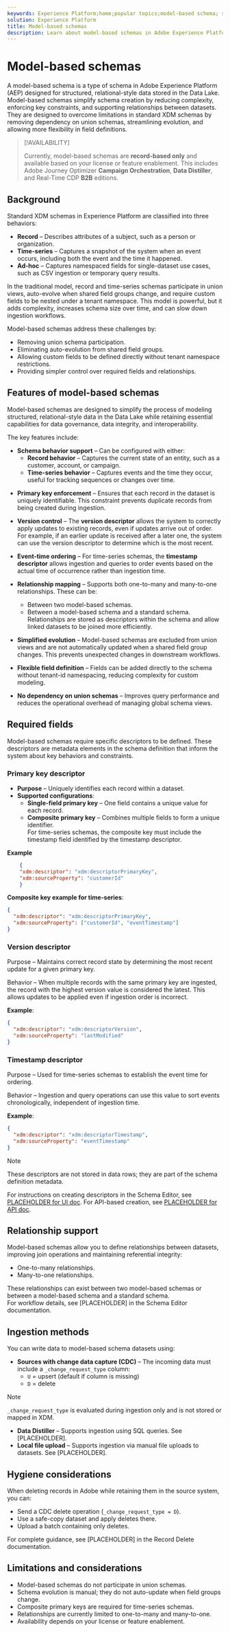 ```yaml
---
keywords: Experience Platform;home;popular topics;model-based schema; schema;Schema;xdm;experience data model;
solution: Experience Platform
title: Model-based schemas
description: Learn about model-based schemas in Adobe Experience Platform, including features, required fields, relationships, ingestion methods, and limitations.
---
```

# Model-based schemas

A model-based schema is a type of schema in Adobe Experience Platform (AEP) designed for structured, relational-style data stored in the Data Lake. Model-based schemas simplify schema creation by reducing complexity, enforcing key constraints, and supporting relationships between datasets. They are designed to overcome limitations in standard XDM schemas by removing dependency on union schemas, streamlining evolution, and allowing more flexibility in field definitions.

>[!AVAILABILITY]
>
>Currently, model-based schemas are **record-based only** and available based on your license or feature enablement. This includes Adobe Journey Optimizer **Campaign Orchestration**, **Data Distiller**, and Real-Time CDP **B2B** editions.

## Background

Standard XDM schemas in Experience Platform are classified into three behaviors:

* **Record** – Describes attributes of a subject, such as a person or organization.  
* **Time-series** – Captures a snapshot of the system when an event occurs, including both the event and the time it happened.  
* **Ad-hoc** – Captures namespaced fields for single-dataset use cases, such as CSV ingestion or temporary query results.

In the traditional model, record and time-series schemas participate in union views, auto-evolve when shared field groups change, and require custom fields to be nested under a tenant namespace. This model is powerful, but it adds complexity, increases schema size over time, and can slow down ingestion workflows.

Model-based schemas address these challenges by:

* Removing union schema participation.
* Eliminating auto-evolution from shared field groups.
* Allowing custom fields to be defined directly without tenant namespace restrictions.
* Providing simpler control over required fields and relationships.

<!-- CONFLICT: KT wiki frames background around technical constraints and union schema removal; Adam emphasized a UI terminology change from "relational" to "model-based" and licensing scope. -->

## Features of model-based schemas

Model-based schemas are designed to simplify the process of modeling structured, relational-style data in the Data Lake while retaining essential capabilities for data governance, data integrity, and interoperability.

The key features include:

* **Schema behavior support** – Can be configured with either:
  * **Record behavior** – Captures the current state of an entity, such as a customer, account, or campaign.
  * **Time-series behavior** – Captures events and the time they occur, useful for tracking sequences or changes over time.
<!-- CONFLICT: KT wiki states both record and time-series are supported; Adam stated only record-based schemas are currently available. -->

* **Primary key enforcement** – Ensures that each record in the dataset is uniquely identifiable. This constraint prevents duplicate records from being created during ingestion.

* **Version control** – The **version descriptor** allows the system to correctly apply updates to existing records, even if updates arrive out of order. For example, if an earlier update is received after a later one, the system can use the version descriptor to determine which is the most recent.

* **Event-time ordering** – For time-series schemas, the **timestamp descriptor** allows ingestion and queries to order events based on the actual time of occurrence rather than ingestion time.

* **Relationship mapping** – Supports both one-to-many and many-to-one relationships. These can be:
  * Between two model-based schemas.
  * Between a model-based schema and a standard schema.
  Relationships are stored as descriptors within the schema and allow linked datasets to be joined more efficiently.

* **Simplified evolution** – Model-based schemas are excluded from union views and are not automatically updated when a shared field group changes. This prevents unexpected changes in downstream workflows.

* **Flexible field definition** – Fields can be added directly to the schema without tenant-id namespacing, reducing complexity for custom modeling.

* **No dependency on union schemas** – Improves query performance and reduces the operational overhead of managing global schema views.

## Required fields

Model-based schemas require specific descriptors to be defined. These descriptors are metadata elements in the schema definition that inform the system about key behaviors and constraints.

### Primary key descriptor

* **Purpose** – Uniquely identifies each record within a dataset.
* **Supported configurations**:
  * **Single-field primary key** – One field contains a unique value for each record.
  * **Composite primary key** – Combines multiple fields to form a unique identifier.  
    For time-series schemas, the composite key must include the timestamp field identified by the timestamp descriptor.
<!-- CONFLICT: KT wiki supports both single and composite primary keys; Adam stated only a single primary key field is required, with timestamp handled separately for time-series. -->
**Example**

```json
    {
    "xdm:descriptor": "xdm:descriptorPrimaryKey",
    "xdm:sourceProperty": "customerId"
    }
```

**Composite key example for time-series**:

```json
{
  "xdm:descriptor": "xdm:descriptorPrimaryKey",
  "xdm:sourceProperty": ["customerId", "eventTimestamp"]
}
```

### Version descriptor

Purpose – Maintains correct record state by determining the most recent update for a given primary key.

Behavior – When multiple records with the same primary key are ingested, the record with the highest version value is considered the latest. This allows updates to be applied even if ingestion order is incorrect.

**Example**:

```json
{
  "xdm:descriptor": "xdm:descriptorVersion",
  "xdm:sourceProperty": "lastModified"
}
```

<!-- NOTE: unsure whether this descriptor is labeled as "version identifier." -->

### Timestamp descriptor 

Purpose – Used for time-series schemas to establish the event time for ordering.

Behavior – Ingestion and query operations can use this value to sort events chronologically, independent of ingestion time.

**Example**:

```json
{
  "xdm:descriptor": "xdm:descriptorTimestamp",
  "xdm:sourceProperty": "eventTimestamp"
}
```

>[!NOTE]
>
>These descriptors are not stored in data rows; they are part of the schema definition metadata.

For instructions on creating descriptors in the Schema Editor, see [PLACEHOLDER for UI doc](). For API-based creation, see [PLACEHOLDER for API doc]().

## Relationship support

Model-based schemas allow you to define relationships between datasets, improving join operations and maintaining referential integrity:

* One-to-many relationships.
* Many-to-one relationships.

These relationships can exist between two model-based schemas or between a model-based schema and a standard schema.  
For workflow details, see [PLACEHOLDER] in the Schema Editor documentation.

## Ingestion methods

You can write data to model-based schema datasets using:

* **Sources with change data capture (CDC)** – The incoming data must include a `_change_request_type` column:
  * `U` = upsert (default if column is missing)
  * `D` = delete

>[!NOTE]
>
> `_change_request_type` is evaluated during ingestion only and is not stored or mapped in XDM.

* **Data Distiller** – Supports ingestion using SQL queries. See [PLACEHOLDER].
* **Local file upload** – Supports ingestion via manual file uploads to datasets. See [PLACEHOLDER].

<!-- CONFLICT: KT wiki lists CDC, Data Distiller, and local file upload as options; Adam stated CDC is currently the primary supported workflow for model-based schemas. -->

## Hygiene considerations

When deleting records in Adobe while retaining them in the source system, you can:

* Send a CDC delete operation (`_change_request_type = D`).
* Use a safe-copy dataset and apply deletes there.
* Upload a batch containing only deletes.

For complete guidance, see [PLACEHOLDER] in the Record Delete documentation.

## Limitations and considerations

* Model-based schemas do not participate in union schemas.
* Schema evolution is manual; they do not auto-update when field groups change.
* Composite primary keys are required for time-series schemas.
* Relationships are currently limited to one-to-many and many-to-one.
* Availability depends on your license or feature enablement.
<!-- CONFLICT: KT wiki supports both record and time-series; Adam stated only record-based schemas are currently available. -->
